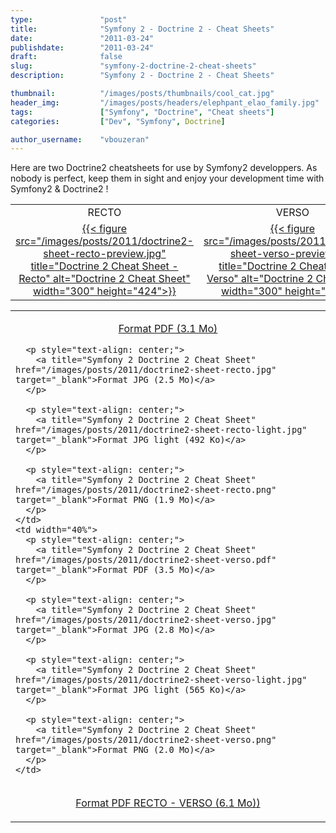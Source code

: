 ```yaml
---
type:               "post"
title:              "Symfony 2 - Doctrine 2 - Cheat Sheets"
date:               "2011-03-24"
publishdate:        "2011-03-24"
draft:              false
slug:               "symfony-2-doctrine-2-cheat-sheets"
description:        "Symfony 2 - Doctrine 2 - Cheat Sheets"

thumbnail:          "/images/posts/thumbnails/cool_cat.jpg"
header_img:         "/images/posts/headers/elephpant_elao_family.jpg"
tags:               ["Symfony", "Doctrine", "Cheat sheets"]
categories:         ["Dev", "Symfony", Doctrine]

author_username:    "vbouzeran"
---
```



Here are two Doctrine2 cheatsheets for use by Symfony2 developpers.
As nobody is perfect, keep them in sight and enjoy your development time with Symfony2 & Doctrine2 !

<table width="100%" border="0" align="center">
  <tr>
    <td align="center" width="50%">RECTO</td>
    <td align="center">VERSO</td>
  </tr>
  <tr>
    <td align="center">
      <a href="/images/posts/2011/doctrine2-sheet-recto.pdf">
        {{< figure src="/images/posts/2011/doctrine2-sheet-recto-preview.jpg" title="Doctrine 2 Cheat Sheet - Recto" alt="Doctrine 2 Cheat Sheet" width="300" height="424">}}
    </a>
    </td>
    <td align="center">
      <a href="/images/posts/2011/doctrine2-sheet-verso.pdf">{{< figure src="/images/posts/2011/doctrine2-sheet-verso-preview.jpg" title="Doctrine 2 Cheat Sheet - Verso" alt="Doctrine 2 Cheat Sheet" width="300" height="424">}}</a>
    </td>
  </tr>
</table>

<table width="100%" border="0" align="center">
  <tr>
    <td width="40%">
      <p style="text-align: center;">
        <a title="Symfony 2 Doctrine 2 Cheat Sheet" href="/images/posts/2011/doctrine2-sheet-recto.pdf" target="_blank">Format PDF (3.1 Mo)</a>
      </p>

      <p style="text-align: center;">
        <a title="Symfony 2 Doctrine 2 Cheat Sheet" href="/images/posts/2011/doctrine2-sheet-recto.jpg" target="_blank">Format JPG (2.5 Mo)</a>
      </p>

      <p style="text-align: center;">
        <a title="Symfony 2 Doctrine 2 Cheat Sheet" href="/images/posts/2011/doctrine2-sheet-recto-light.jpg" target="_blank">Format JPG light (492 Ko)</a>
      </p>

      <p style="text-align: center;">
        <a title="Symfony 2 Doctrine 2 Cheat Sheet" href="/images/posts/2011/doctrine2-sheet-recto.png" target="_blank">Format PNG (1.9 Mo)</a>
      </p>
    </td>
    <td width="40%">
      <p style="text-align: center;">
        <a title="Symfony 2 Doctrine 2 Cheat Sheet" href="/images/posts/2011/doctrine2-sheet-verso.pdf" target="_blank">Format PDF (3.5 Mo)</a>
      </p>

      <p style="text-align: center;">
        <a title="Symfony 2 Doctrine 2 Cheat Sheet" href="/images/posts/2011/doctrine2-sheet-verso.jpg" target="_blank">Format JPG (2.8 Mo)</a>
      </p>

      <p style="text-align: center;">
        <a title="Symfony 2 Doctrine 2 Cheat Sheet" href="/images/posts/2011/doctrine2-sheet-verso-light.jpg" target="_blank">Format JPG light (565 Ko)</a>
      </p>

      <p style="text-align: center;">
        <a title="Symfony 2 Doctrine 2 Cheat Sheet" href="/images/posts/2011/doctrine2-sheet-verso.png" target="_blank">Format PNG (2.0 Mo)</a>
      </p>
    </td>
  </tr>

  <tr>
    <td colspan="4" align="center">
      <p style="text-align: center;">
        <a title="Symfony 2 Doctrine 2 Cheat Sheet" href="/images/posts/2011/doctrine2-sheet-all.pdf" target="_blank">Format PDF RECTO - VERSO (6.1 Mo))</a>
      </p>
    </td>
  </tr>
</table>
